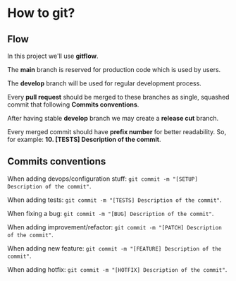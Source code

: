 # How to git?

## Flow

In this project we'll use **gitflow**. 

The **main** branch is reserved for production code which is used by users. 

The **develop** branch will be used for regular development process. 

Every **pull request** should be merged to these branches as single, squashed commit that following **Commits conventions**.

After having stable **develop** branch we may create a **release cut** branch. 

Every merged commit should have **prefix number** for better readability. So, for example: **10. [TESTS] Description of the commit**.

## Commits conventions

When adding devops/configuration stuff: `git commit -m "[SETUP] Description of the commit"`.

When adding tests: `git commit -m "[TESTS] Description of the commit"`.

When fixing a bug: `git commit -m "[BUG] Description of the commit"`.

When adding improvement/refactor: `git commit -m "[PATCH] Description of the commit"`.

When adding new feature: `git commit -m "[FEATURE] Description of the commit"`.

When adding hotfix: `git commit -m "[HOTFIX] Description of the commit"`.